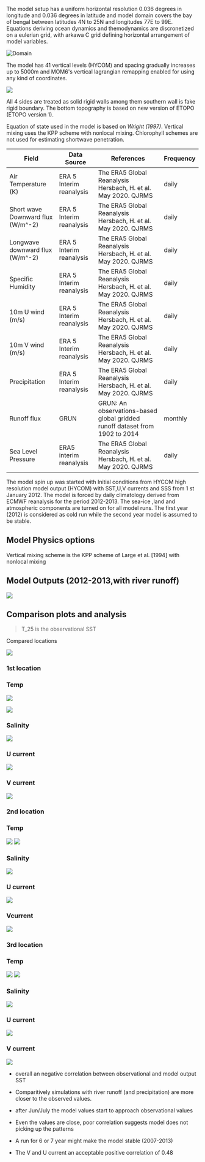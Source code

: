 
The model setup has a uniform horizontal resolution 0.036 degrees in longitude and 0.036 degrees in latitude and model domain covers the bay of bengal between latitudes 4N to 25N and longitudes 77E to 99E. Equations deriving ocean dynamics and themodynamics are discronetized on a eulerian grid, with arkawa C grid defining horizontal arrangement of model variables.  

![Domain](grid_system.png)




The model has 41 vertical levels (HYCOM) and spacing gradually increases up to 5000m and MOM6's vertical lagrangian remapping enabled for using any kind of coordinates. 


![](topo.png)

All 4 sides are treated as solid rigid walls among them southern wall is fake rigid boundary. 
The bottom topography is based on new version of ETOPO (ETOPO version 1).

Equation of state used in the model is based on *Wright (1997)*. Vertical mixing uses the KPP scheme with nonlocal mixing. Chlorophyll schemes are not used for estimating shortwave penetration.


| Field | Data Source | References | Frequency |
| ---   | --- | --- | --- | 
| Air Temperature (K) | ERA 5 Interim reanalysis | The ERA5 Global Reanalysis  Hersbach, H. et al. May 2020. QJRMS | daily |
| Short wave Downward flux (W/m^-2) | ERA 5 Interim reanalysis | The ERA5 Global Reanalysis  Hersbach, H. et al. May 2020. QJRMS | daily |
| Longwave downward flux  (W/m^-2) | ERA 5 Interim reanalysis | The ERA5 Global Reanalysis  Hersbach, H. et al. May 2020. QJRMS | daily |
| Specific Humidity  | ERA 5 Interim reanalysis | The ERA5 Global Reanalysis  Hersbach, H. et al. May 2020. QJRMS | daily |
| 10m U wind (m/s)| ERA 5 Interim reanalysis | The ERA5 Global Reanalysis  Hersbach, H. et al. May 2020. QJRMS | daily |
| 10m V wind (m/s)| ERA 5 Interim reanalysis | The ERA5 Global Reanalysis  Hersbach, H. et al. May 2020. QJRMS | daily |
| Precipitation  | ERA 5 Interim reanalysis | The ERA5 Global Reanalysis  Hersbach, H. et al. May 2020. QJRMS | daily |
| Runoff flux  | GRUN |GRUN: An observations-based global gridded runoff dataset from 1902 to 2014 | monthly |
| Sea Level Pressure | ERA5 interim reanalysis | The ERA5 Global Reanalysis  Hersbach, H. et al. May 2020. QJRMS | daily |


The model spin up was started with Initial conditions from HYCOM high resolution model output (HYCOM) with SST,U,V currents and SSS from 1 st January 2012. The model is forced by daily climatology derived from ECMWF reanalysis for the period 2012-2013. The sea-ice ,land and atmospheric components are turned on for all model runs. The first year (2012) is considered as cold run while the second year model is assumed to be stable.


## Model Physics options

Vertical mixing scheme is the KPP scheme of Large et al. [1994] with nonlocal mixing

## Model Outputs (2012-2013,with river runoff)

![](SSS.png)

## Comparison plots and analysis
> T_25 is the observational SST
 
Compared locations

![](com_dom.png)

### 1st location

### Temp
![](2ndloc.png)

![](loc02corr.png)

### Salinity

![](2ndlocsss.png)


### U current

![](2ndlocuu.png)

### V current

![](2ndlocvv.png)


### 2nd location

### Temp


![](3ndloc.png)
![](3thloccorr.png)

### Salinity

![](3ndlocsss.png)

### U current
![](3ndlocuu.png)

### Vcurrent
![](3ndlocvv.png)

### 3rd location

### Temp


![](4ndloc.png)
![](4thloccorr.png)

### Salinity

![](4ndlocsss.png)

### U current

![](4ndlocuu.png)

### V current
![](4ndlocvv.png)



- overall an negative correlation between observational and model output SST
- Comparitively simulations with river runoff (and precipitation) are more closer to the observed values.
- after Jun/July the model values start to approach observational values 
- Even the values are close, poor correlation suggests model does not picking up the patterns
- A run for 6 or 7 year might make the model stable (2007-2013)


- The V and U current an acceptable positive correlation of 0.48
